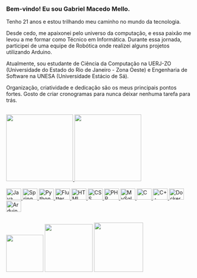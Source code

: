 ### Bem-vindo! Eu sou Gabriel Macedo Mello.
Tenho 21 anos e estou trilhando meu caminho no mundo da tecnologia.

Desde cedo, me apaixonei pelo universo da computação, e essa paixão me levou a me formar como Técnico em Informática. Durante essa jornada, participei de uma equipe de Robótica onde realizei alguns projetos utilizando Arduino.

Atualmente, sou estudante de Ciência da Computação na UERJ-ZO (Universidade do Estado do Rio de Janeiro - Zona Oeste) e Engenharia de Software na UNESA (Universidade Estácio de Sá).

Organização, criatividade e dedicação são os meus principais pontos fortes. Gosto de criar cronogramas para nunca deixar nenhuma tarefa para trás.

##

<div>
  <a href="https://github.com/GMMello">
  <img height="180em" src="https://github-readme-stats.vercel.app/api?username=GMMello&show_icons=true&title_color=67a8f5&text_color=f5f5f5&bg_color=000000&hide_border&icon_color=67a8f5"/>
  <img height="180em" src="https://github-readme-stats.vercel.app/api/top-langs/?username=GMMello&layout=compact&langs_count=16&show_icons=true&locale=pt-br&title_color=67a8f5&text_color=f5f5f5&bg_color=000000&hide_border&icon_color=67a8f5"/>
</div>

<div style="display: inline_block"><br>
  <img alingn="center" alt="Java" height="30" width="40" src="https://cdn.jsdelivr.net/gh/devicons/devicon/icons/java/java-plain.svg"/>
  <img alingn="center" alt="Spring" height="30" width="40" src="https://cdn.jsdelivr.net/gh/devicons/devicon/icons/spring/spring-original-wordmark.svg"/>
  <img alingn="center" alt="Python" height="30" width="40" src="https://cdn.jsdelivr.net/gh/devicons/devicon/icons/python/python-plain.svg"/>
  <img alingn="center" alt="Flutter" height="30" width="40" src="https://cdn.jsdelivr.net/gh/devicons/devicon/icons/flutter/flutter-original.svg"/>
  <img alingn="center" alt="HTML" height="30" width="40" src="https://cdn.jsdelivr.net/gh/devicons/devicon/icons/html5/html5-plain-wordmark.svg"/>
  <img alingn="center" alt="CSS" height="30" width="40" src="https://cdn.jsdelivr.net/gh/devicons/devicon/icons/css3/css3-plain-wordmark.svg"/>
  <img alingn="center" alt="PHP" height="30" width="40" src="https://cdn.jsdelivr.net/gh/devicons/devicon/icons/php/php-original.svg"/>
  <img alingn="center" alt="MySql" height="30" width="40" src="https://cdn.jsdelivr.net/gh/devicons/devicon/icons/mysql/mysql-original.svg"/>
  <img alingn="center" alt="C" height="30" width="40" src="https://cdn.jsdelivr.net/gh/devicons/devicon/icons/c/c-original.svg"/>
  <img alingn="center" alt="C++" height="30" width="40" src="https://cdn.jsdelivr.net/gh/devicons/devicon/icons/cplusplus/cplusplus-original.svg"/>
  <img alingn="center" alt="Docker" height="30" width="40" src="https://cdn.jsdelivr.net/gh/devicons/devicon/icons/docker/docker-plain-wordmark.svg"/>
  <img alingn="center" alt="Arduino" height="30" width="40" src="https://cdn.jsdelivr.net/gh/devicons/devicon/icons/arduino/arduino-original.svg"/>
  
  
</div>

##

<div>
  <a href="mailto:gmacedomello@gmail.com" target="_blank"><img width="100" src="https://img.shields.io/badge/-Gmail-b5b5b5?style=flat-square&logo=gmail&logoWidth=10"/></a>
  <a href="https://www.linkedin.com/in/gabriel-macedo-mello-384285296/" target="_blank"><img width="129" src="https://img.shields.io/badge/-LinkedIn-0b5cbf?style=flat-square&logo=linkedin&logoWidth=10"/></a>
  <a href="https://drive.google.com/file/d/19PcOexLqK9VbqWdPl9tqUR0O2gO2R1hQ/view?usp=drive_link" target="_blank"><img width="132.5" src="https://img.shields.io/badge/-Curr%C3%ADculo-e31414?style=flat-square&logo=bookstack&logoColor=white&logoWidth=10"/></a>
</div>

